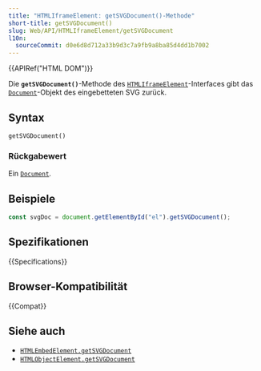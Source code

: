 ```yaml
---
title: "HTMLIframeElement: getSVGDocument()-Methode"
short-title: getSVGDocument()
slug: Web/API/HTMLIframeElement/getSVGDocument
l10n:
  sourceCommit: d0e6d8d712a33b9d3c7a9fb9a8ba85d4dd1b7002
---
```


{{APIRef("HTML DOM")}}

Die **`getSVGDocument()`**-Methode des [`HTMLIframeElement`](/de/docs/Web/API/HTMLIframeElement)-Interfaces gibt das [`Document`](/de/docs/Web/API/Document)-Objekt des eingebetteten SVG zurück.

## Syntax

```js-nolint
getSVGDocument()
```

### Rückgabewert

Ein [`Document`](/de/docs/Web/API/Document).

## Beispiele

```js
const svgDoc = document.getElementById("el").getSVGDocument();
```

## Spezifikationen

{{Specifications}}

## Browser-Kompatibilität

{{Compat}}

## Siehe auch

- [`HTMLEmbedElement.getSVGDocument`](/de/docs/Web/API/HTMLEmbedElement/getSVGDocument)
- [`HTMLObjectElement.getSVGDocument`](/de/docs/Web/API/HTMLObjectElement/getSVGDocument)
